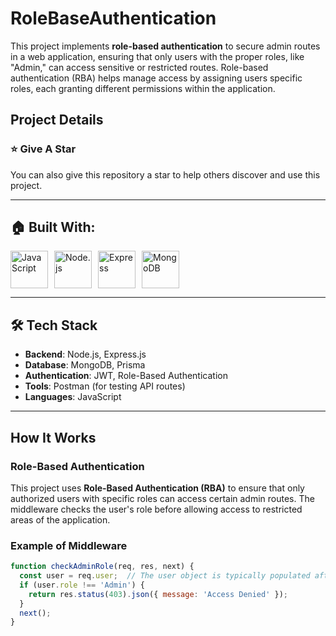 # RoleBaseAuthentication

This project implements **role-based authentication** to secure admin routes in a web application, ensuring that only users with the proper roles, like "Admin," can access sensitive or restricted routes. Role-based authentication (RBA) helps manage access by assigning users specific roles, each granting different permissions within the application.

## Project Details 

### :star: Give A Star

You can also give this repository a star to help others discover and use this project.

---

## 🏠 Built With:

<div style="display: flex; gap: 10px;">
  <img src="https://cdn.jsdelivr.net/npm/devicon@2.15.1/icons/javascript/javascript-original.svg" width="60" height="60" alt="JavaScript"/>
  <img src="https://cdn.jsdelivr.net/npm/devicon@2.15.1/icons/nodejs/nodejs-original.svg" width="60" height="60" alt="Node.js"/>
  <img src="https://cdn.jsdelivr.net/npm/devicon@2.15.1/icons/express/express-original-wordmark.svg" width="60" height="60" alt="Express"/>
  <img src="https://cdn.jsdelivr.net/npm/devicon@2.15.1/icons/mongodb/mongodb-original.svg" width="60" height="60" alt="MongoDB"/>
</div>

---

## 🛠️ Tech Stack

- **Backend**: Node.js, Express.js
- **Database**: MongoDB, Prisma
- **Authentication**: JWT, Role-Based Authentication
- **Tools**: Postman (for testing API routes)
- **Languages**: JavaScript

---

## How It Works

### Role-Based Authentication

This project uses **Role-Based Authentication (RBA)** to ensure that only authorized users with specific roles can access certain admin routes. The middleware checks the user's role before allowing access to restricted areas of the application.

### Example of Middleware

```js
function checkAdminRole(req, res, next) {
  const user = req.user;  // The user object is typically populated after authentication
  if (user.role !== 'Admin') {
    return res.status(403).json({ message: 'Access Denied' });
  }
  next();
}
